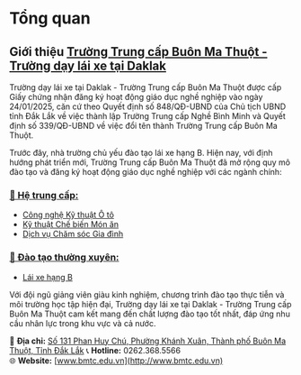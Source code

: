 # Tổng quan

## Giới thiệu [Trường Trung cấp Buôn Ma Thuột - Trường dạy lái xe tại Daklak](https://bmtc.edu.vn/)


Trường dạy lái xe tại Daklak - Trường Trung cấp Buôn Ma Thuột được cấp Giấy chứng nhận đăng ký hoạt động giáo dục nghề nghiệp vào ngày 24/01/2025, căn cứ theo Quyết định số 848/QĐ-UBND của Chủ tịch UBND tỉnh Đắk Lắk về việc thành lập Trường Trung cấp Nghề Bình Minh và Quyết định số 339/QĐ-UBND về việc đổi tên thành Trường Trung cấp Buôn Ma Thuột.

Trước đây, nhà trường chủ yếu đào tạo lái xe hạng B. Hiện nay, với định hướng phát triển mới, Trường Trung cấp Buôn Ma Thuột đã mở rộng quy mô đào tạo và đăng ký hoạt động giáo dục nghề nghiệp với các ngành chính:

### [🔹 Hệ trung cấp:](https://bmtc.edu.vn/chuong-trinh-trung-cap)
- [Công nghệ Kỹ thuật Ô tô](https://bmtc.edu.vn/chuong-trinh-dao-tao-nganh-cong-nghe-ky-thuat-o-to/)
- [Kỹ thuật Chế biến Món ăn](https://bmtc.edu.vn/chuong-trinh-dao-tao-nghanh-ky-thuat-che-bien-mon-an/)
- [Dịch vụ Chăm sóc Gia đình](https://bmtc.edu.vn/chuong-trinh-dao-tao-nganh-dich-vu-cham-soc-gia-dinh/)

### [🔹 Đào tạo thường xuyên:](https://bmtc.edu.vn/lai-xe-hang-b/)
- [Lái xe hạng B](https://bmtc.edu.vn/category/chuong-trinh-dao-tao/dao-tao-thuong-xuyen/lai-xe-hang-b/)

Với đội ngũ giảng viên giàu kinh nghiệm, chương trình đào tạo thực tiễn và môi trường học tập hiện đại, Trường dạy lái xe tại Daklak - Trường Trung cấp Buôn Ma Thuột cam kết mang đến chất lượng đào tạo tốt nhất, đáp ứng nhu cầu nhân lực trong khu vực và cả nước.

📍 **Địa chỉ:** [Số 131 Phan Huy Chú, Phường Khánh Xuân, Thành phố Buôn Ma Thuột, Tỉnh Đắk Lắk](https://maps.app.goo.gl/wtWuLPik5dgZwwLW9)
📞 **Hotline:** 0262.368.5566  
🌐 **Website:** [www.bmtc.edu.vn](http://www.bmtc.edu.vn)

